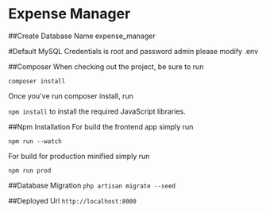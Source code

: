 # Expense Manager

##Create Database Name
expense_manager

#Default MySQL Credentials is root and password admin please modify .env

##Composer
When checking out the project, be sure to run

`composer install`

Once you've run composer install, run

`npm install` to install the required JavaScript libraries.

##Npm Installation
For build the frontend app simply run

`npm run --watch`

For build for production minified simply run

`npm run prod`

##Database Migration
`php artisan migrate --seed`

##Deployed Url 
`http://localhost:8000`


